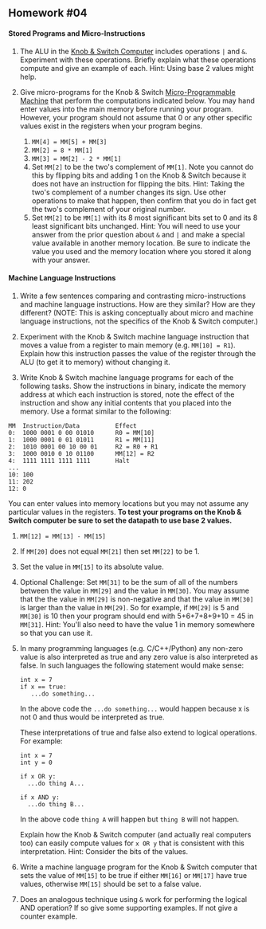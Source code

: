 ## Homework #04

#### Stored Programs and Micro-Instructions  

1. The ALU in the [Knob & Switch Computer](http://users.dickinson.edu/~braught/kands/KandS2/dpandmem.html) includes operations `|` and `&`. Experiment with these operations.  Briefly explain what these operations compute and give an example of each.  Hint: Using base 2 values might help.

1. Give micro-programs for the Knob & Switch [Micro-Programmable Machine](http://users.dickinson.edu/~braught/kands/KandS2/micromachine.html)
that perform the computations indicated below. You may hand enter values into the main memory before running your program.  However, your program should not assume that 0 or any other specific values exist in the registers when your program begins.
   1. `MM[4] = MM[5] + MM[3]`
   1. `MM[2] = 8 * MM[1]`
   1. `MM[3] = MM[2] - 2 * MM[1]`
   1. Set `MM[2]` to be the two's complement of `MM[1]`. Note you cannot do this by flipping bits and adding 1 on the Knob & Switch because it does not have an instruction for flipping the bits. Hint: Taking the two's complement of a number changes its sign. Use other operations to make that happen, then confirm that you do in fact get the two's complement of your original number.
   1. Set `MM[2]` to be `MM[1]` with its 8 most significant bits set to 0 and its 8 least significant bits unchanged.  Hint: You will need to use your answer from the prior question about `&` and `|` and make a special value available in another memory location.  Be sure to indicate the value you used and the memory location where you stored it along with your answer.

#### Machine Language Instructions  

1. Write a few sentences comparing and contrasting micro-instructions and machine language instructions. How are they similar? How are they different?  (NOTE: This is asking conceptually about micro and machine language instructions, not the specifics of the Knob & Switch computer.)

1. Experiment with the Knob & Switch machine language instruction that moves a value from a register to main memory (e.g. `MM[10] = R1`).  Explain how this instruction passes the value of the register through the ALU (to get it to memory) without changing it.

1. Write Knob & Switch machine language programs for each of the following tasks. Show the instructions in binary, indicate the memory address at which each instruction is stored, note the effect of the instruction and show any initial contents that you placed into the memory.  Use a format similar to the following:
```
MM  Instruction/Data          Effect
0:  1000 0001 0 00 01010      R0 = MM[10]
1:  1000 0001 0 01 01011      R1 = MM[11]
2:  1010 0001 00 10 00 01     R2 = R0 + R1
3:  1000 0010 0 10 01100      MM[12] = R2
4:  1111 1111 1111 1111       Halt
...
10: 100
11: 202
12: 0
```
You can enter values into memory locations but you may not assume any particular values in the registers.  __To test your programs on the Knob & Switch computer be sure to set the datapath to use base 2 values.__

   1. `MM[12] = MM[13] - MM[15]`
   1. If `MM[20]` does not equal `MM[21]` then set `MM[22]` to be 1.
   1. Set the value in `MM[15]` to its absolute value.
   1. Optional Challenge: Set `MM[31]` to be the sum of all of the numbers between the value in `MM[29]` and the value in `MM[30]`.  You may assume that the the value in `MM[29]` is non-negative and that the value in `MM[30]` is larger than the value in `MM[29]`.  So for example, if `MM[29]` is 5 and `MM[30]` is 10 then your program should end with 5+6+7+8+9+10 = 45 in `MM[31]`.  Hint: You'll also need to have the value 1 in memory somewhere so that you can use it.

1. In many programming languages (e.g. C/C++/Python) any non-zero value is also interpreted as true and any zero value is also interpreted as false. In such languages the following statement would make sense:
   ```
   int x = 7
   if x == true:
      ...do something...
   ```

   In the above code the `...do something...` would happen because x is not 0 and thus would be interpreted as true.

   These interpretations of true and false also extend to logical operations.  For example:
   ```
   int x = 7
   int y = 0

   if x OR y:
     ...do thing A...

   if x AND y:
     ...do thing B...
   ```

   In the above code `thing A` will happen but `thing B` will not happen.

   Explain how the Knob & Switch computer (and actually real computers too) can easily compute values for `x OR y` that is consistent with this interpretation.  Hint: Consider the bits of the values.

1.  Write a machine language program for the Knob & Switch computer that sets the value of `MM[15]` to be true if either `MM[16]` or `MM[17]` have true values, otherwise `MM[15]` should be set to a false value.

1. Does an analogous technique using `&` work for performing the logical AND operation? If so give some supporting examples.  If not give a counter example.
